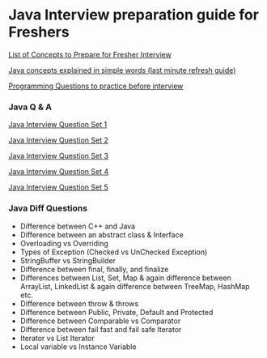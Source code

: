 # Java Interview preparation guide for Freshers

[List of Concepts to Prepare for Fresher Interview](https://github.com/iamvickyav/preparation/blob/master/Interview/concepts-to-prepare-freshers.md)

[Java concepts explained in simple words (last minute refresh guide)](https://github.com/iamvickyav/preparation/blob/master/Java/java-concepts-last-minute-guide.md)

[Programming Questions to practice before interview](https://github.com/iamvickyav/preparation/blob/master/Interview/programs_for_freshers.md)

### Java Q & A
[Java Interview Question Set 1](https://medium.com/@iamvickyav/java-interview-questions-for-beginners-1-oop-concepts-4c96871905a)

[Java Interview Question Set 2](https://medium.com/@iamvickyav/java-interview-questions-for-beginners-2-java-collections-fb1e8bef5597)

[Java Interview Question Set 3](https://medium.com/@iamvickyav/java-interview-questions-for-beginners-3-java-string-a9c61580b4c6)

[Java Interview Question Set 4](https://medium.com/@iamvickyav/java-interview-questions-for-beginners-4-constructor-exception-handling-generics-multi-8fdd99732bd9)

[Java Interview Question Set 5](https://medium.com/@iamvickyav/java-interview-questions-for-beginners-5-d0800551640c)

### Java Diff Questions

- Difference between C++ and Java
- Difference between an abstract class & Interface
- Overloading vs Overriding
- Types of Exception (Checked vs UnChecked Exception)
- StringBuffer vs StringBuilder
- Difference between final, finally, and finalize
- Differences between List, Set, Map & again difference between ArrayList, LinkedList & again difference between TreeMap, HashMap etc.
- Difference between throw & throws
- Difference between Public, Private, Default and Protected
- Difference between Comparable vs Comparator
- Difference between fail fast and fail safe Iterator
- Iterator vs List Iterator
- Local variable vs Instance Variable
